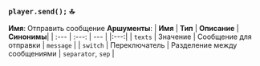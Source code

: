 
### `player.send();` 🔝
**Имя**: Отправить сообщение
**Аршументы**:
| **Имя** | **Тип** | **Описание** | **Синонимы**|
| :--- | :---: | --- | |:---:|
| `texts` | Значение | Сообщение для отправки | `message` |
| `switch` | Переключатель | Разделение между сообщениями | `separator`, `sep` |

